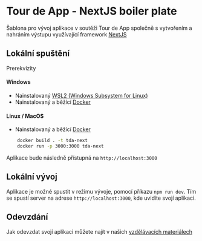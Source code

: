# Tour de App - NextJS boiler plate

Šablona pro vývoj aplikace v soutěži Tour de App společně s vytvořením a nahráním výstupu využívající framework [NextJS](https://nextjs.org/)

## Lokální spuštění

Prerekvizity

#### Windows

- Nainstalovaný [WSL2 (Windows Subsystem for Linux)](https://learn.microsoft.com/en-us/windows/wsl/install)
- Nainstalovaný a běžící [Docker](https://www.docker.com/)

#### Linux / MacOS

- Nainstalovaný a běžící [Docker](https://www.docker.com/)

```bash
    docker build . -t tda-next
    docker run -p 3000:3000 tda-next
```

Aplikace bude následně přístupná na `http://localhost:3000`

## Lokální vývoj

Aplikace je možné spustit v režimu vývoje, pomocí příkazu `npm run dev`. Tím se spustí server na adrese `http://localhost:3000`, kde uvidíte svojí aplikaci.

## Odevzdání

Jak odevzdat svojí aplikaci můžete najít v našich [vzdělávacích materiálech](https://tourde.app/vzdelavaci-materialy/jak-odevzdavat)
